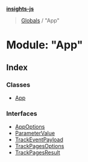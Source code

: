 **[insights-js](../README.md)**

> [Globals](../globals.md) / "App"

# Module: "App"

## Index

### Classes

* [App](../classes/_app_.app.md)

### Interfaces

* [AppOptions](../interfaces/_app_.appoptions.md)
* [ParameterValue](../interfaces/_app_.parametervalue.md)
* [TrackEventPayload](../interfaces/_app_.trackeventpayload.md)
* [TrackPagesOptions](../interfaces/_app_.trackpagesoptions.md)
* [TrackPagesResult](../interfaces/_app_.trackpagesresult.md)
